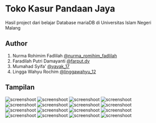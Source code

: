 # Toko Kasur Pandaan Jaya
Hasil project dari belajar Database mariaDB di Universitas Islam Negeri Malang

## Author
1. Nurma Rohimim Fadlilah [@nurma_romihim_fadlilah](https://www.instagram.com/nurma_romihim_fadlilah/)
2. Faradilah Putri Damayanti [@farput.dy](https://www.instagram.com/farput.dy/)
3. Mumahad Syifa' [@yayak_17](https://www.instagram.com/yayak_17/)
4. Lingga Wahyu Rochim [@linggawahyu_12](https://www.instagram.com/linggawahyu_12/)

## Tampilan
![screenshoot](https://raw.githubusercontent.com/LinggaWahyu/TokoKasurPandaanJaya/master/Tampilan/1.png)
![screenshoot](https://raw.githubusercontent.com/LinggaWahyu/TokoKasurPandaanJaya/master/Tampilan/2.png)
![screenshoot](https://raw.githubusercontent.com/LinggaWahyu/TokoKasurPandaanJaya/master/Tampilan/3.png)
![screenshoot](https://raw.githubusercontent.com/LinggaWahyu/TokoKasurPandaanJaya/master/Tampilan/4.png)
![screenshoot](https://raw.githubusercontent.com/LinggaWahyu/TokoKasurPandaanJaya/master/Tampilan/5.png)
![screenshoot](https://raw.githubusercontent.com/LinggaWahyu/TokoKasurPandaanJaya/master/Tampilan/6.png)
![screenshoot](https://raw.githubusercontent.com/LinggaWahyu/TokoKasurPandaanJaya/master/Tampilan/7.png)
![screenshoot](https://raw.githubusercontent.com/LinggaWahyu/TokoKasurPandaanJaya/master/Tampilan/8.png)
![screenshoot](https://raw.githubusercontent.com/LinggaWahyu/TokoKasurPandaanJaya/master/Tampilan/9.png)
![screenshoot](https://raw.githubusercontent.com/LinggaWahyu/TokoKasurPandaanJaya/master/Tampilan/10.png)
![screenshoot](https://raw.githubusercontent.com/LinggaWahyu/TokoKasurPandaanJaya/master/Tampilan/11.png)
![screenshoot](https://raw.githubusercontent.com/LinggaWahyu/TokoKasurPandaanJaya/master/Tampilan/12.png)
![screenshoot](https://raw.githubusercontent.com/LinggaWahyu/TokoKasurPandaanJaya/master/Tampilan/13.png)
![screenshoot](https://raw.githubusercontent.com/LinggaWahyu/TokoKasurPandaanJaya/master/Tampilan/14.png)
![screenshoot](https://raw.githubusercontent.com/LinggaWahyu/TokoKasurPandaanJaya/master/Tampilan/15.png)
![screenshoot](https://raw.githubusercontent.com/LinggaWahyu/TokoKasurPandaanJaya/master/Tampilan/16.png)
